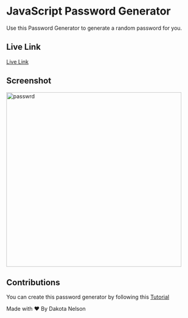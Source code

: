 # JavaScript Password Generator

Use this Password Generator to generate a random password for you.

## Live Link

[Live Link](https://kotalilyy.github.io/password-generator/)


## Screenshot 

<img width="460" alt="passwrd" src="https://user-images.githubusercontent.com/77229281/129641630-34d1debe-2067-4d33-8fd4-ca4232e42884.png">


## Contributions

You can create this password generator by following this [Tutorial](https://www.youtube.com/watch?v=MW1wz-PAOaE)

Made with ❤️ By Dakota Nelson
